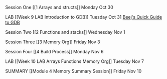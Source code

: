 Session One [[1 Arrays and structs]] Monday Oct 30

LAB [[Week 9 LAB Introduction to GDB]] Tuesday Oct 31
[Beej's Quick Guide to GDB](https://beej.us/guide/bggdb/#qref) 

Session Two [[2 Functions and stacks]] Wednesday Nov 1

Session Three [[3 Memory Org]] Friday Nov 3

Session Four [[4 Build Process]] Monday Nov 6

LAB [[Week 10 LAB Arrays Functions Memory Org]] Tuesday Nov 7

SUMMARY [[Module 4 Memory Summary Session]] Friday Nov 10